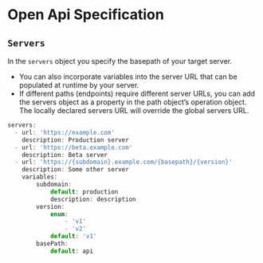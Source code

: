 # Open Api Specification 

## `Servers` 

In the `servers` object you specify the basepath of your target server.

- You can also incorporate variables into the server URL that can be populated at runtime by your server. 
- If different paths (endpoints) require different server URLs, you can add the servers object as a property in the path object’s operation object. The locally declared servers URL will override the global servers URL.


```javascript
servers:
  - url: 'https://example.com'
    description: Production server
  - url: 'https://beta.example.com'
    description: Beta server
  - url: 'https://{subdomain}.example.com/{basepath}/{version}'
    description: Some other server
    variables:
        subdomain:
            default: production
            description: description
        version:
            enum:
                - 'v1'
                - 'v2'
            default: 'v1'
        basePath:
            default: api
```